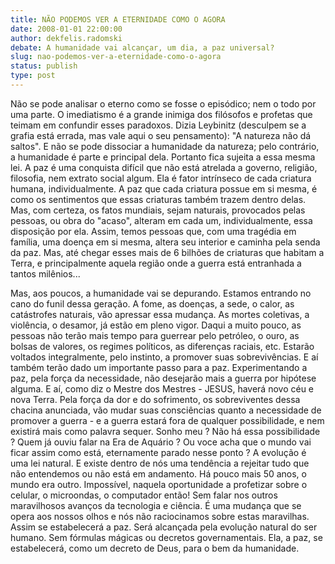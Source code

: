 ```yaml
---
title: NÃO PODEMOS VER A ETERNIDADE COMO O AGORA
date: 2008-01-01 22:00:00
author: dekfelis.radomski
debate: A humanidade vai alcançar, um dia, a paz universal?
slug: nao-podemos-ver-a-eternidade-como-o-agora
status: publish 
type: post
---
```


Não se pode analisar o eterno como se fosse o episódico; nem o todo por uma parte. O imediatismo é a grande inimiga dos filósofos e profetas que teimam em confundir esses paradoxos. Dizia Leybinitz (desculpem se a grafia está errada, mas vale aqui o seu pensamento): "A natureza não dá saltos". E não se pode dissociar a humanidade da natureza; pelo contrário, a humanidade é parte e principal dela. Portanto fica sujeita a essa mesma lei. A paz é uma conquista difícil que não está atrelada a governo, religião, filosofia, nem extrato social algum. Ela é fator intrínseco de cada criatura humana, individualmente. A paz que cada criatura possue em si mesma, é como os sentimentos que essas criaturas também trazem dentro delas. Mas, com certeza, os fatos mundiais, sejam naturais, provocados pelas pessoas, ou obra do "acaso", alteram em cada um, individualmente, essa disposição por ela. Assim, temos pessoas que, com uma tragédia em família, uma doença em si mesma, altera seu interior e caminha pela senda da paz. Mas, até chegar esses mais de 6 bilhões de criaturas que habitam a Terra, e principalmente aquela região onde a guerra está entranhada a tantos milênios...  

Mas, aos poucos, a humanidade vai se depurando. Estamos entrando no cano do funil dessa geração. A fome, as doenças, a sede, o calor, as catástrofes naturais, vão apressar essa mudança. As mortes coletivas, a violência, o desamor, já estão em pleno vigor. Daqui a muito pouco, as pessoas não terão mais tempo para guerrear pelo petróleo, o ouro, as bolsas de valores, os regimes políticos, as diferenças raciais, etc. Estarão voltados integralmente, pelo instinto, a promover suas sobrevivências. E aí também terão dado um importante passo para a paz. Experimentando a paz, pela força da necessidade, não desejarão mais a guerra por hipótese alguma. E aí, como diz o Mestre dos Mestres - JESUS, haverá novo céu e nova Terra. Pela força da dor e do sofrimento, os sobreviventes dessa chacina anunciada, vão mudar suas consciências quanto a necessidade de promover a guerra - e a guerra estará fora de qualquer possibilidade, e nem existirá mais como palavra sequer. Sonho meu ? Não há essa possibilidade ? Quem já ouviu falar na Era de Aquário ? Ou voce acha que o mundo vai ficar assim como está, eternamente parado nesse ponto ? A evolução é uma lei natural. E existe dentro de nós uma tendência a rejeitar tudo que não entendemos ou não está em andamento. Há pouco mais 50 anos, o mundo era outro. Impossível, naquela oportunidade a profetizar sobre o celular, o microondas, o computador então! Sem falar nos outros maravilhosos avanços da tecnologia e ciência. É uma mudança que se opera aos nossos olhos e nós não raciocinamos sobre estas maravilhas. Assim se estabelecerá a paz. Será alcançada pela evolução natural do ser humano. Sem fórmulas mágicas ou decretos governamentais. Ela, a paz, se estabelecerá, como um decreto de Deus, para o bem da humanidade.
